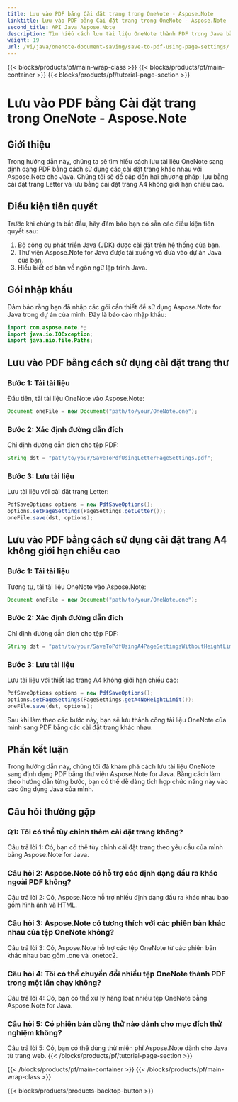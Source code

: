 ```yaml
---
title: Lưu vào PDF bằng Cài đặt trang trong OneNote - Aspose.Note
linktitle: Lưu vào PDF bằng Cài đặt trang trong OneNote - Aspose.Note
second_title: API Java Aspose.Note
description: Tìm hiểu cách lưu tài liệu OneNote thành PDF trong Java bằng thư viện Aspose.Note. Hướng dẫn từng bước với các ví dụ về mã cho các cài đặt trang khác nhau.
weight: 19
url: /vi/java/onenote-document-saving/save-to-pdf-using-page-settings/
---
```


{{< blocks/products/pf/main-wrap-class >}}
{{< blocks/products/pf/main-container >}}
{{< blocks/products/pf/tutorial-page-section >}}

# Lưu vào PDF bằng Cài đặt trang trong OneNote - Aspose.Note

## Giới thiệu

Trong hướng dẫn này, chúng ta sẽ tìm hiểu cách lưu tài liệu OneNote sang định dạng PDF bằng cách sử dụng các cài đặt trang khác nhau với Aspose.Note cho Java. Chúng tôi sẽ đề cập đến hai phương pháp: lưu bằng cài đặt trang Letter và lưu bằng cài đặt trang A4 không giới hạn chiều cao.

## Điều kiện tiên quyết

Trước khi chúng ta bắt đầu, hãy đảm bảo bạn có sẵn các điều kiện tiên quyết sau:

1. Bộ công cụ phát triển Java (JDK) được cài đặt trên hệ thống của bạn.
2. Thư viện Aspose.Note for Java được tải xuống và đưa vào dự án Java của bạn.
3. Hiểu biết cơ bản về ngôn ngữ lập trình Java.

## Gói nhập khẩu

Đảm bảo rằng bạn đã nhập các gói cần thiết để sử dụng Aspose.Note for Java trong dự án của mình. Đây là báo cáo nhập khẩu:

```java
import com.aspose.note.*;
import java.io.IOException;
import java.nio.file.Paths;
```

## Lưu vào PDF bằng cách sử dụng cài đặt trang thư

### Bước 1: Tải tài liệu

Đầu tiên, tải tài liệu OneNote vào Aspose.Note:

```java
Document oneFile = new Document("path/to/your/OneNote.one");
```

### Bước 2: Xác định đường dẫn đích

Chỉ định đường dẫn đích cho tệp PDF:

```java
String dst = "path/to/your/SaveToPdfUsingLetterPageSettings.pdf";
```

### Bước 3: Lưu tài liệu

Lưu tài liệu với cài đặt trang Letter:

```java
PdfSaveOptions options = new PdfSaveOptions();
options.setPageSettings(PageSettings.getLetter());
oneFile.save(dst, options);
```

## Lưu vào PDF bằng cách sử dụng cài đặt trang A4 không giới hạn chiều cao

### Bước 1: Tải tài liệu

Tương tự, tải tài liệu OneNote vào Aspose.Note:

```java
Document oneFile = new Document("path/to/your/OneNote.one");
```

### Bước 2: Xác định đường dẫn đích

Chỉ định đường dẫn đích cho tệp PDF:

```java
String dst = "path/to/your/SaveToPdfUsingA4PageSettingsWithoutHeightLimit.pdf";
```

### Bước 3: Lưu tài liệu

Lưu tài liệu với thiết lập trang A4 không giới hạn chiều cao:

```java
PdfSaveOptions options = new PdfSaveOptions();
options.setPageSettings(PageSettings.getA4NoHeightLimit());
oneFile.save(dst, options);
```

Sau khi làm theo các bước này, bạn sẽ lưu thành công tài liệu OneNote của mình sang PDF bằng các cài đặt trang khác nhau.

## Phần kết luận

Trong hướng dẫn này, chúng tôi đã khám phá cách lưu tài liệu OneNote sang định dạng PDF bằng thư viện Aspose.Note for Java. Bằng cách làm theo hướng dẫn từng bước, bạn có thể dễ dàng tích hợp chức năng này vào các ứng dụng Java của mình.

## Câu hỏi thường gặp

### Q1: Tôi có thể tùy chỉnh thêm cài đặt trang không?

Câu trả lời 1: Có, bạn có thể tùy chỉnh cài đặt trang theo yêu cầu của mình bằng Aspose.Note for Java.

### Câu hỏi 2: Aspose.Note có hỗ trợ các định dạng đầu ra khác ngoài PDF không?

Câu trả lời 2: Có, Aspose.Note hỗ trợ nhiều định dạng đầu ra khác nhau bao gồm hình ảnh và HTML.

### Câu hỏi 3: Aspose.Note có tương thích với các phiên bản khác nhau của tệp OneNote không?

Câu trả lời 3: Có, Aspose.Note hỗ trợ các tệp OneNote từ các phiên bản khác nhau bao gồm .one và .onetoc2.

### Câu hỏi 4: Tôi có thể chuyển đổi nhiều tệp OneNote thành PDF trong một lần chạy không?

Câu trả lời 4: Có, bạn có thể xử lý hàng loạt nhiều tệp OneNote bằng Aspose.Note for Java.

### Câu hỏi 5: Có phiên bản dùng thử nào dành cho mục đích thử nghiệm không?

Câu trả lời 5: Có, bạn có thể dùng thử miễn phí Aspose.Note dành cho Java từ trang web.
{{< /blocks/products/pf/tutorial-page-section >}}

{{< /blocks/products/pf/main-container >}}
{{< /blocks/products/pf/main-wrap-class >}}

{{< blocks/products/products-backtop-button >}}
